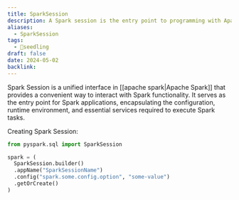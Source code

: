 ```yaml
---
title: SparkSession
description: A Spark session is the entry point to programming with Apache Spark, allowing users to create DataFrame and Dataset objects, manage Spark configurations, and access Spark's capabilities for distributed data processing.
aliases:
  - SparkSession
tags:
  - 🌱seedling
draft: false
date: 2024-05-02
backlink:
---
```


Spark Session is a unified interface in [[apache spark|Apache Spark]] that provides a convenient way to interact with Spark functionality. It serves as the entry point for Spark applications, encapsulating the configuration, runtime environment, and essential services required to execute Spark tasks.

Creating Spark Session:

```python
from pyspark.sql import SparkSession

spark = (
  SparkSession.builder()
  .appName("SparkSessionName")
  .config("spark.some.config.option", "some-value")
  .getOrCreate()
)
```
